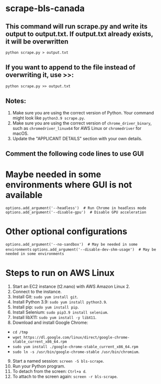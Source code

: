 # scrape-bls-canada

## This command will run scrape.py and write its output to output.txt. If output.txt already exists, it will be overwritten

`python scrape.py > output.txt`

## If you want to append to the file instead of overwriting it, use >>:

`python scrape.py >> output.txt`

## Notes:

1. Make sure you are using the correct version of Python. Your command might look like `python3.9 scrape.py`.
2. Make sure you are using the correct version of `chrome_driver_binary`, such as `chromedriver_linux64` for AWS Linux or `chromedriver` for macOS.
3. Update the "APPLICANT DETAILS" section with your own details.

## Comment the following code lines to use GUI

# Maybe needed in some environments where GUI is not available

`options.add_argument('--headless')  # Run Chrome in headless mode`
`options.add_argument('--disable-gpu')  # Disable GPU acceleration`

# Other optional configurations

`options.add_argument('--no-sandbox')  # May be needed in some environments`
`options.add_argument('--disable-dev-shm-usage')  # May be needed in some environments`

# Steps to run on AWS Linux

1. Start an EC2 instance (t2.nano) with AWS Amazon Linux 2.
2. Connect to the instance.
3. Install Git: `sudo yum install git`.
4. Install Python 3.9: `sudo yum install python3.9`.
5. Install pip: `sudo yum install pip`.
6. Install Selenium: `sudo pip3.9 install selenium`.
7. Install libX11: `sudo yum install -y libX11`.
8. Download and install Google Chrome: 
  - `cd /tmp`
  - `wget https://dl.google.com/linux/direct/google-chrome-stable_current_x86_64.rpm`
  - `sudo yum install ./google-chrome-stable_current_x86_64.rpm`
  - `sudo ln -s /usr/bin/google-chrome-stable /usr/bin/chromium`.
9. Start a named session: `screen -S bls-scrape`.
10. Run your Python program.
11. To detach from the screen: `Ctrl+a d`.
12. To attach to the screen again: `screen -r bls-scrape`.
